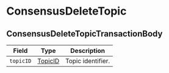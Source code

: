 # ConsensusDeleteTopic

## ConsensusDeleteTopicTransactionBody

| Field     | Type                                   | Description                       |
| --------- | -------------------------------------- | --------------------------------- |
| `topicID` | ​[TopicID](../basic-types/topicid.md)​ | Topic identifier. |
